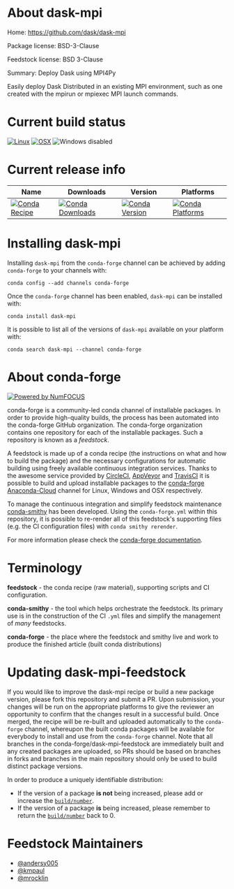 <!--
# -*- mode: jinja -*-
-->

About dask-mpi
==============

Home: https://github.com/dask/dask-mpi

Package license: BSD-3-Clause

Feedstock license: BSD 3-Clause

Summary: Deploy Dask using MPI4Py

Easily deploy Dask Distributed in an existing MPI environment,
such as one created with the mpirun or mpiexec MPI launch commands.


Current build status
====================

[![Linux](https://img.shields.io/circleci/project/github/conda-forge/dask-mpi-feedstock/master.svg?label=Linux)](https://circleci.com/gh/conda-forge/dask-mpi-feedstock)
[![OSX](https://img.shields.io/travis/conda-forge/dask-mpi-feedstock/master.svg?label=macOS)](https://travis-ci.org/conda-forge/dask-mpi-feedstock)
![Windows disabled](https://img.shields.io/badge/Windows-disabled-lightgrey.svg)

Current release info
====================

| Name | Downloads | Version | Platforms |
| --- | --- | --- | --- |
| [![Conda Recipe](https://img.shields.io/badge/recipe-dask--mpi-green.svg)](https://anaconda.org/conda-forge/dask-mpi) | [![Conda Downloads](https://img.shields.io/conda/dn/conda-forge/dask-mpi.svg)](https://anaconda.org/conda-forge/dask-mpi) | [![Conda Version](https://img.shields.io/conda/vn/conda-forge/dask-mpi.svg)](https://anaconda.org/conda-forge/dask-mpi) | [![Conda Platforms](https://img.shields.io/conda/pn/conda-forge/dask-mpi.svg)](https://anaconda.org/conda-forge/dask-mpi) |

Installing dask-mpi
===================

Installing `dask-mpi` from the `conda-forge` channel can be achieved by adding `conda-forge` to your channels with:

```
conda config --add channels conda-forge
```

Once the `conda-forge` channel has been enabled, `dask-mpi` can be installed with:

```
conda install dask-mpi
```

It is possible to list all of the versions of `dask-mpi` available on your platform with:

```
conda search dask-mpi --channel conda-forge
```


About conda-forge
=================

[![Powered by NumFOCUS](https://img.shields.io/badge/powered%20by-NumFOCUS-orange.svg?style=flat&colorA=E1523D&colorB=007D8A)](http://numfocus.org)

conda-forge is a community-led conda channel of installable packages.
In order to provide high-quality builds, the process has been automated into the
conda-forge GitHub organization. The conda-forge organization contains one repository
for each of the installable packages. Such a repository is known as a *feedstock*.

A feedstock is made up of a conda recipe (the instructions on what and how to build
the package) and the necessary configurations for automatic building using freely
available continuous integration services. Thanks to the awesome service provided by
[CircleCI](https://circleci.com/), [AppVeyor](https://www.appveyor.com/)
and [TravisCI](https://travis-ci.org/) it is possible to build and upload installable
packages to the [conda-forge](https://anaconda.org/conda-forge)
[Anaconda-Cloud](https://anaconda.org/) channel for Linux, Windows and OSX respectively.

To manage the continuous integration and simplify feedstock maintenance
[conda-smithy](https://github.com/conda-forge/conda-smithy) has been developed.
Using the ``conda-forge.yml`` within this repository, it is possible to re-render all of
this feedstock's supporting files (e.g. the CI configuration files) with ``conda smithy rerender``.

For more information please check the [conda-forge documentation](https://conda-forge.org/docs/).

Terminology
===========

**feedstock** - the conda recipe (raw material), supporting scripts and CI configuration.

**conda-smithy** - the tool which helps orchestrate the feedstock.
                   Its primary use is in the construction of the CI ``.yml`` files
                   and simplify the management of *many* feedstocks.

**conda-forge** - the place where the feedstock and smithy live and work to
                  produce the finished article (built conda distributions)


Updating dask-mpi-feedstock
===========================

If you would like to improve the dask-mpi recipe or build a new
package version, please fork this repository and submit a PR. Upon submission,
your changes will be run on the appropriate platforms to give the reviewer an
opportunity to confirm that the changes result in a successful build. Once
merged, the recipe will be re-built and uploaded automatically to the
`conda-forge` channel, whereupon the built conda packages will be available for
everybody to install and use from the `conda-forge` channel.
Note that all branches in the conda-forge/dask-mpi-feedstock are
immediately built and any created packages are uploaded, so PRs should be based
on branches in forks and branches in the main repository should only be used to
build distinct package versions.

In order to produce a uniquely identifiable distribution:
 * If the version of a package **is not** being increased, please add or increase
   the [``build/number``](https://conda.io/docs/user-guide/tasks/build-packages/define-metadata.html#build-number-and-string).
 * If the version of a package **is** being increased, please remember to return
   the [``build/number``](https://conda.io/docs/user-guide/tasks/build-packages/define-metadata.html#build-number-and-string)
   back to 0.

Feedstock Maintainers
=====================

* [@andersy005](https://github.com/andersy005/)
* [@kmpaul](https://github.com/kmpaul/)
* [@mrocklin](https://github.com/mrocklin/)

